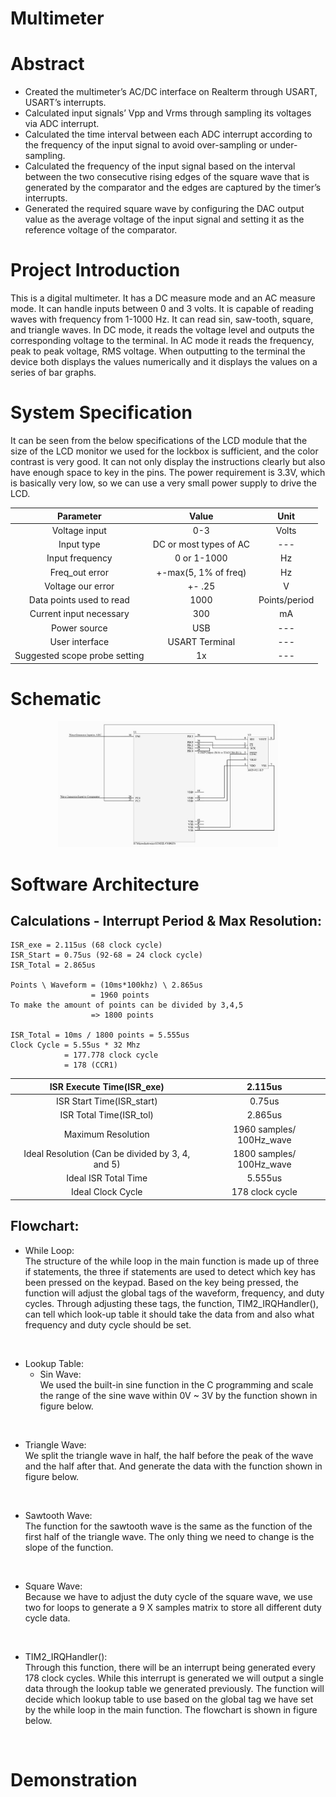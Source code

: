 # Multimeter

# Abstract
* Created the multimeter’s AC/DC interface on Realterm through USART, USART’s interrupts.
* Calculated input signals’ Vpp and Vrms through sampling its voltages via ADC interrupt.
* Calculated the time interval between each ADC interrupt according to the frequency of the input signal to avoid over-sampling or under-sampling.
* Calculated the frequency of the input signal based on the interval between the two consecutive rising edges of the square wave that is generated by the comparator and the edges are captured by the timer’s interrupts.
* Generated the required square wave by configuring the DAC output value as the average voltage of the input signal and setting it as the reference voltage of the comparator.

# Project Introduction
This is a digital multimeter. It has a DC measure mode and an AC measure mode. It can handle inputs between 0 and 3 volts.  It is capable of reading waves with frequency from 1-1000 Hz. It can read sin, saw-tooth, square, and triangle waves. In DC mode, it reads the voltage level and outputs the corresponding voltage to the terminal. In AC mode it reads the frequency, peak to peak voltage, RMS voltage. When outputting to the terminal the device both displays the values numerically and it displays the values on a series of bar graphs.<br />

# System Specification
It can be seen from the below specifications of the LCD module that the size of the LCD monitor we used for the lockbox is sufficient, and the color contrast is very good. It can not only display the instructions clearly but also have enough space to key in the pins. The power requirement is 3.3V, which is basically very low, so we can use a very small power supply to drive the LCD. <br />

| Parameter | Value | Unit |
| :-----------:  | :-----------: |:-----------: |
| Voltage input| 0-3 | Volts |
| Input type |DC or most types of AC|---|
| Input frequency | 0 or 1-1000 |Hz|
| Freq_out error | +-max(5, 1% of freq) |Hz|
| Voltage our error| +- .25 |V|
| Data points used to read |1000|Points/period|
| Current input necessary | 300 |mA|
| Power source | USB |---|
| User interface | USART Terminal |---|
| Suggested scope probe setting | 1x |---|

# Schematic
<p align="center">
  <img src="Media/Schematic.jpg" alt="" width="70%"/>
</p>

# Software Architecture
## Calculations - Interrupt Period & Max Resolution:<br />

```
ISR_exe = 2.115us (68 clock cycle)
ISR_Start = 0.75us (92-68 = 24 clock cycle)
ISR_Total = 2.865us

Points \ Waveform = (10ms*100khz) \ 2.865us
                  = 1960 points
To make the amount of points can be divided by 3,4,5 
                  => 1800 points
                  
ISR_Total = 10ms / 1800 points = 5.555us
Clock Cycle = 5.55us * 32 Mhz
            = 177.778 clock cycle
            = 178 (CCR1)
```

| ISR Execute Time(ISR_exe) | 2.115us|
| :-----------:  | :-----------: |
| ISR Start Time(ISR_start)| 0.75us |
| ISR Total Time(ISR_tol) |2.865us|
| Maximum Resolution | 1960 samples/ 100Hz_wave |
|Ideal Resolution (Can be divided by 3, 4, and 5)| 1800 samples/ 100Hz_wave |
| Ideal ISR Total Time| 5.555us |
| Ideal Clock Cycle |178 clock cycle|


## Flowchart:<br />
* While Loop:<br />
The structure of the while loop in the main function is made up of three if statements, the three if statements are used to detect which key has been pressed on the keypad. Based on the key being pressed, the function will adjust the global tags of the waveform, frequency, and duty cycles. Through adjusting these tags, the function, TIM2_IRQHandler(), can tell which look-up table it should take the data from and also what frequency and duty cycle should be set.<br />
<p align="center">
  <img src="Media/WhileLoop.jpg" alt="" width="70%"/>
</p>

* Lookup Table:<br />
  * Sin Wave:<br />
We used the built-in sine function in the C programming and scale the range of the sine wave within 0V ~ 3V by the function shown in figure below.<br />
<p align="center">
  <img src="Media/SinWave.jpg" alt="" width="70%"/>
</p>

  * Triangle Wave:<br />
We split the triangle wave in half, the half before the peak of the wave and the half after that. And generate the data with the function shown in figure below.<br />
<p align="center">
  <img src="Media/TriangleWave.jpg" alt="" width="70%"/>
</p>

  * Sawtooth Wave:<br />
The function for the sawtooth wave is the same as the function of the first half of the triangle wave. The only thing we need to change is the slope of the function.<br />
<p align="center">
  <img src="Media/SawtoothWave.jpg" alt="" width="70%"/>
</p>

  * Square Wave:<br />
Because we have to adjust the duty cycle of the square wave, we use two for loops to generate a 9 X samples matrix to store all different duty cycle data.<br />
<p align="center">
  <img src="Media/SquareWave.jpg" alt="" width="70%"/>
</p>

* TIM2_IRQHandler():<br />
Through this function, there will be an interrupt being generated every 178 clock cycles. While this interrupt is generated we will output a single data through the lookup table we generated previously. The function will decide which lookup table to use based on the global tag we have set by the while loop in the main function. The flowchart is shown in figure below.<br />
<p align="center">
  <img src="Media/Interrupt.jpg" alt="" width="70%"/>
</p>

# Demonstration

